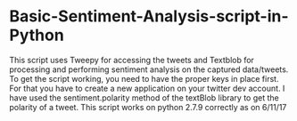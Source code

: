 # Basic-Sentiment-Analysis-script-in-Python

This script uses Tweepy for accessing the tweets and Textblob for processing and performing sentiment analysis on the captured data/tweets.
To get the script working, you need to have the proper keys in place first.
For that you have to create a new application on your twitter dev account.
I have used the sentiment.polarity method of the textBlob library to get the polarity of a tweet.
This script works on python 2.7.9 correctly as on 6/11/17
